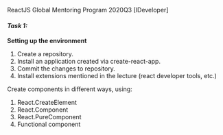 ReactJS Global Mentoring Program 2020Q3 [IDeveloper]

#### _**Task 1:**_

**Setting up the environment**

1. Create a repository. 
2. Install an application created via create-react-app. 
3. Commit the changes to repository. 
4. Install extensions mentioned in the lecture (react developer tools, etc.)

Create components in different ways, using:
1. React.CreateElement
2. React.Component
3. React.PureComponent
4. Functional component
